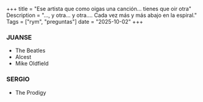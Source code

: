 +++
title = "Ese artista que como oigas una canción... tienes que oir otra"
Description = "..., y otra... y otra.... Cada vez más y más abajo en la espiral."
Tags = ["rym", "preguntas"]
date = "2025-10-02"
+++

### JUANSE

- The Beatles
- Alcest
- Mike Oldfield

### SERGIO

- The Prodigy
